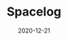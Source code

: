 ---
layout: layouts/blog.njk
title: Spacelog 
date: 2020-12-21
permalink: /blog/index.html
eleventyNavigation:
  key: Spacelog
  order: 200
---